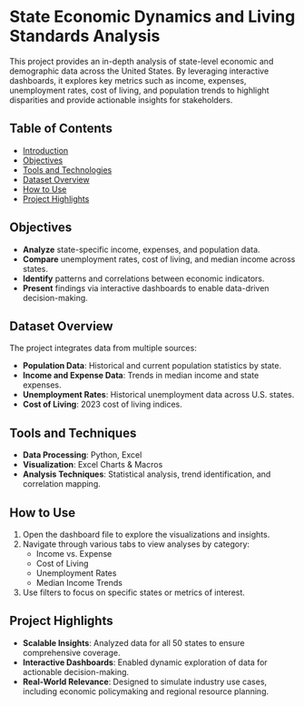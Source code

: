 # State Economic Dynamics and Living Standards Analysis

This project provides an in-depth analysis of state-level economic and demographic data across the United States. By leveraging interactive dashboards, it explores key metrics such as income, expenses, unemployment rates, cost of living, and population trends to highlight disparities and provide actionable insights for stakeholders.

## Table of Contents
- [Introduction](#state-economic-dynamics-and-living-standards-analysis)
- [Objectives](#objectives)
- [Tools and Technologies](#tools-and-technologies)
- [Dataset Overview](#dataset-overview)
- [How to Use](#how-to-use)
- [Project Highlights](#project-highlights)

## Objectives
- **Analyze** state-specific income, expenses, and population data.
- **Compare** unemployment rates, cost of living, and median income across states.
- **Identify** patterns and correlations between economic indicators.
- **Present** findings via interactive dashboards to enable data-driven decision-making.

## Dataset Overview
The project integrates data from multiple sources:
- **Population Data**: Historical and current population statistics by state.
- **Income and Expense Data**: Trends in median income and state expenses.
- **Unemployment Rates**: Historical unemployment data across U.S. states.
- **Cost of Living**: 2023 cost of living indices.

## Tools and Techniques
- **Data Processing**: Python, Excel
- **Visualization**: Excel Charts & Macros
- **Analysis Techniques**: Statistical analysis, trend identification, and correlation mapping.

## How to Use
1. Open the dashboard file to explore the visualizations and insights.
2. Navigate through various tabs to view analyses by category:
     - Income vs. Expense
     - Cost of Living
     - Unemployment Rates
     - Median Income Trends
3. Use filters to focus on specific states or metrics of interest.

## Project Highlights
- **Scalable Insights**: Analyzed data for all 50 states to ensure comprehensive coverage.
- **Interactive Dashboards**: Enabled dynamic exploration of data for actionable decision-making.
- **Real-World Relevance**: Designed to simulate industry use cases, including economic policymaking and regional resource planning.
